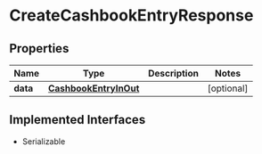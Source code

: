 

# CreateCashbookEntryResponse



## Properties

Name | Type | Description | Notes
------------ | ------------- | ------------- | -------------
**data** | [**CashbookEntryInOut**](CashbookEntryInOut.md) |  |  [optional]


## Implemented Interfaces

* Serializable


